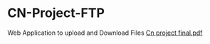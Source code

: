# CN-Project-FTP
Web Application to upload and Download Files
[Cn project final.pdf](https://github.com/BedantaGautom/Web-app-project/files/11903423/Cn.project.final.pdf)
